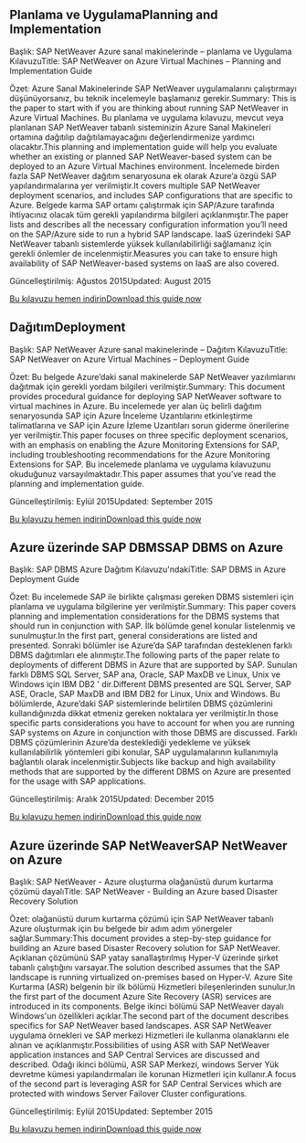 
## <a name="planning-and-implementation"></a><span data-ttu-id="25439-101">Planlama ve Uygulama</span><span class="sxs-lookup"><span data-stu-id="25439-101">Planning and Implementation</span></span>
<span data-ttu-id="25439-102">Başlık: SAP NetWeaver Azure sanal makinelerinde – planlama ve Uygulama Kılavuzu</span><span class="sxs-lookup"><span data-stu-id="25439-102">Title: SAP NetWeaver on Azure Virtual Machines – Planning and Implementation Guide</span></span>

<span data-ttu-id="25439-103">Özet: Azure Sanal Makinelerinde SAP NetWeaver uygulamalarını çalıştırmayı düşünüyorsanız, bu teknik incelemeyle başlamanız gerekir.</span><span class="sxs-lookup"><span data-stu-id="25439-103">Summary: This is the paper to start with if you are thinking about running SAP NetWeaver in Azure Virtual Machines.</span></span> <span data-ttu-id="25439-104">Bu planlama ve uygulama kılavuzu, mevcut veya planlanan SAP NetWeaver tabanlı sisteminizin Azure Sanal Makineleri ortamına dağıtılıp dağıtılamayacağını değerlendirmenize yardımcı olacaktır.</span><span class="sxs-lookup"><span data-stu-id="25439-104">This planning and implementation guide will help you evaluate whether an existing or planned SAP NetWeaver-based system can be deployed to an Azure Virtual Machines environment.</span></span> <span data-ttu-id="25439-105">İncelemede birden fazla SAP NetWeaver dağıtım senaryosuna ek olarak Azure’a özgü SAP yapılandırmalarına yer verilmiştir.</span><span class="sxs-lookup"><span data-stu-id="25439-105">It covers multiple SAP NetWeaver deployment scenarios, and includes SAP configurations that are specific to Azure.</span></span> <span data-ttu-id="25439-106">Belgede karma SAP ortamı çalıştırmak için SAP/Azure tarafında ihtiyacınız olacak tüm gerekli yapılandırma bilgileri açıklanmıştır.</span><span class="sxs-lookup"><span data-stu-id="25439-106">The paper lists and describes all the necessary configuration information you’ll need on the SAP/Azure side to run a hybrid SAP landscape.</span></span> <span data-ttu-id="25439-107">IaaS üzerindeki SAP NetWeaver tabanlı sistemlerde yüksek kullanılabilirliği sağlamanız için gerekli önlemler de incelenmiştir.</span><span class="sxs-lookup"><span data-stu-id="25439-107">Measures you can take to ensure high availability of SAP NetWeaver-based systems on IaaS are also covered.</span></span>

<span data-ttu-id="25439-108">Güncelleştirilmiş: Ağustos 2015</span><span class="sxs-lookup"><span data-stu-id="25439-108">Updated: August 2015</span></span>

[<span data-ttu-id="25439-109">Bu kılavuzu hemen indirin</span><span class="sxs-lookup"><span data-stu-id="25439-109">Download this guide now</span></span>](http://go.microsoft.com/fwlink/?LinkId=397963)

## <a name="deployment"></a><span data-ttu-id="25439-110">Dağıtım</span><span class="sxs-lookup"><span data-stu-id="25439-110">Deployment</span></span>
<span data-ttu-id="25439-111">Başlık: SAP NetWeaver Azure sanal makinelerinde – Dağıtım Kılavuzu</span><span class="sxs-lookup"><span data-stu-id="25439-111">Title: SAP NetWeaver on Azure Virtual Machines – Deployment Guide</span></span>

<span data-ttu-id="25439-112">Özet: Bu belgede Azure’daki sanal makinelerde SAP NetWeaver yazılımlarını dağıtmak için gerekli yordam bilgileri verilmiştir.</span><span class="sxs-lookup"><span data-stu-id="25439-112">Summary: This document provides procedural guidance for deploying SAP NetWeaver software to virtual machines in Azure.</span></span> <span data-ttu-id="25439-113">Bu incelemede yer alan üç belirli dağıtım senaryosunda SAP için Azure İnceleme Uzantılarını etkinleştirme talimatlarına ve SAP için Azure İzleme Uzantıları sorun giderme önerilerine yer verilmiştir.</span><span class="sxs-lookup"><span data-stu-id="25439-113">This paper focuses on three specific deployment scenarios, with an emphasis on enabling the Azure Monitoring Extensions for SAP, including troubleshooting recommendations for the Azure Monitoring Extensions for SAP.</span></span> <span data-ttu-id="25439-114">Bu incelemede planlama ve uygulama kılavuzunu okuduğunuz varsayılmaktadır.</span><span class="sxs-lookup"><span data-stu-id="25439-114">This paper assumes that you’ve read the planning and implementation guide.</span></span>

<span data-ttu-id="25439-115">Güncelleştirilmiş: Eylül 2015</span><span class="sxs-lookup"><span data-stu-id="25439-115">Updated: September 2015</span></span>

[<span data-ttu-id="25439-116">Bu kılavuzu hemen indirin</span><span class="sxs-lookup"><span data-stu-id="25439-116">Download this guide now</span></span>](http://go.microsoft.com/fwlink/?LinkId=397964)

## <a name="sap-dbms-on-azure"></a><span data-ttu-id="25439-117">Azure üzerinde SAP DBMS</span><span class="sxs-lookup"><span data-stu-id="25439-117">SAP DBMS on Azure</span></span>
<span data-ttu-id="25439-118">Başlık: SAP DBMS Azure Dağıtım Kılavuzu'ndaki</span><span class="sxs-lookup"><span data-stu-id="25439-118">Title: SAP DBMS in Azure Deployment Guide</span></span>

<span data-ttu-id="25439-119">Özet: Bu incelemede SAP ile birlikte çalışması gereken DBMS sistemleri için planlama ve uygulama bilgilerine yer verilmiştir.</span><span class="sxs-lookup"><span data-stu-id="25439-119">Summary: This paper covers planning and implementation considerations for the DBMS systems that should run in conjunction with SAP.</span></span> <span data-ttu-id="25439-120">İlk bölümde genel konular listelenmiş ve sunulmuştur.</span><span class="sxs-lookup"><span data-stu-id="25439-120">In the first part, general considerations are listed and presented.</span></span> <span data-ttu-id="25439-121">Sonraki bölümler ise Azure’da SAP tarafından desteklenen farklı DBMS dağıtımları ele alınmıştır.</span><span class="sxs-lookup"><span data-stu-id="25439-121">The following parts of the paper relate to deployments of different DBMS in Azure that are supported by SAP.</span></span> <span data-ttu-id="25439-122">Sunulan farklı DBMS SQL Server, SAP ana, Oracle, SAP MaxDB ve Linux, Unix ve Windows için IBM DB2 ' dir.</span><span class="sxs-lookup"><span data-stu-id="25439-122">Different DBMS presented are SQL Server, SAP ASE, Oracle, SAP MaxDB and IBM DB2 for Linux, Unix and Windows.</span></span> <span data-ttu-id="25439-123">Bu bölümlerde, Azure’daki SAP sistemlerinde belirtilen DBMS çözümlerini kullandığınızda dikkat etmeniz gereken noktalara yer verilmiştir.</span><span class="sxs-lookup"><span data-stu-id="25439-123">In those specific parts considerations you have to account for when you are running SAP systems on Azure in conjunction with those DBMS are discussed.</span></span> <span data-ttu-id="25439-124">Farklı DBMS çözümlerinin Azure’da desteklediği yedekleme ve yüksek kullanılabilirlik yöntemleri gibi konular, SAP uygulamalarının kullanımıyla bağlantılı olarak incelenmiştir.</span><span class="sxs-lookup"><span data-stu-id="25439-124">Subjects like backup and high availability methods that are supported by the different DBMS on Azure are presented for the usage with SAP applications.</span></span>

<span data-ttu-id="25439-125">Güncelleştirilmiş: Aralık 2015</span><span class="sxs-lookup"><span data-stu-id="25439-125">Updated: December 2015</span></span>

[<span data-ttu-id="25439-126">Bu kılavuzu hemen indirin</span><span class="sxs-lookup"><span data-stu-id="25439-126">Download this guide now</span></span>](http://go.microsoft.com/fwlink/?LinkId=397965)

## <a name="sap-netweaver-on-azure"></a><span data-ttu-id="25439-127">Azure üzerinde SAP NetWeaver</span><span class="sxs-lookup"><span data-stu-id="25439-127">SAP NetWeaver on Azure</span></span>
<span data-ttu-id="25439-128">Başlık: SAP NetWeaver - Azure oluşturma olağanüstü durum kurtarma çözümü dayalı</span><span class="sxs-lookup"><span data-stu-id="25439-128">Title: SAP NetWeaver - Building an Azure based Disaster Recovery Solution</span></span>

<span data-ttu-id="25439-129">Özet: olağanüstü durum kurtarma çözümü için SAP NetWeaver tabanlı Azure oluşturmak için bu belgede bir adım adım yönergeler sağlar.</span><span class="sxs-lookup"><span data-stu-id="25439-129">Summary:This document provides a step-by-step guidance for building an Azure based Disaster Recovery solution for SAP NetWeaver.</span></span> <span data-ttu-id="25439-130">Açıklanan çözümünü SAP yatay sanallaştırılmış Hyper-V üzerinde şirket tabanlı çalıştığını varsayar.</span><span class="sxs-lookup"><span data-stu-id="25439-130">The solution described assumes that the SAP landscape is running virtualized on-premises based on Hyper-V.</span></span> <span data-ttu-id="25439-131">Azure Site Kurtarma (ASR) belgenin bir ilk bölümü Hizmetleri bileşenlerinden sunulur.</span><span class="sxs-lookup"><span data-stu-id="25439-131">In the first part of the document Azure Site Recovery (ASR) services are introduced in its components.</span></span> <span data-ttu-id="25439-132">Belge ikinci bölümü SAP NetWeaver dayalı Windows'un özellikleri açıklar.</span><span class="sxs-lookup"><span data-stu-id="25439-132">The second part of the document describes specifics for SAP NetWeaver based landscapes.</span></span> <span data-ttu-id="25439-133">ASR SAP NetWeaver uygulama örnekleri ve SAP merkezi Hizmetleri ile kullanma olanaklarını ele alınan ve açıklanmıştır.</span><span class="sxs-lookup"><span data-stu-id="25439-133">Possibilities of using ASR with SAP NetWeaver application instances and SAP Central Services are discussed and described.</span></span> <span data-ttu-id="25439-134">Odağı ikinci bölümü, ASR SAP Merkezi, windows Server Yük devretme kümesi yapılandırmaları ile korunan Hizmetleri için kullanır.</span><span class="sxs-lookup"><span data-stu-id="25439-134">A focus of the second part is leveraging ASR for SAP Central Services which are protected with windows Server Failover Cluster configurations.</span></span>

<span data-ttu-id="25439-135">Güncelleştirilmiş: Eylül 2015</span><span class="sxs-lookup"><span data-stu-id="25439-135">Updated: September 2015</span></span>

[<span data-ttu-id="25439-136">Bu kılavuzu hemen indirin</span><span class="sxs-lookup"><span data-stu-id="25439-136">Download this guide now</span></span>](http://go.microsoft.com/fwlink/?LinkID=521971)

